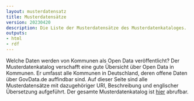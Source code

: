 ```yaml
---
layout: musterdatensatz
title: Musterdatensätze
version: 20230420
description: Die Liste der Musterdatensätze des Musterdatenkataloges.
outputs:
- html
- rdf
---
```

Welche Daten werden von Kommunen als Open Data veröffentlicht? Der Musterdatenkatalog verschafft eine gute Übersicht über Open Data in Kommunen. Er umfasst alle Kommunen in Deutschland, deren offene Daten über GovData.de auffindbar sind. Auf dieser Seite sind alle Musterdatensätze mit dazugehöriger URI, Beschreibung und englischer Übersetzung aufgeführt. Der gesamte Musterdatenkatalog ist [hier](https://www.bertelsmann-stiftung.de/de/unsere-projekte/smart-country/musterdatenkatalog) abrufbar.
